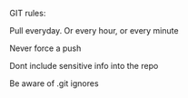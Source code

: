 GIT rules:

Pull everyday. Or every hour, or every minute

Never force a push

Dont include sensitive info into the repo

Be aware of .git ignores
